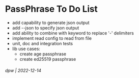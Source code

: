 # PassPhrase To Do List

* add capability to generate json output
* add --json to specify json output
* add ability to combine with keyword to replace '-' delimiters
* implement read config to read from file
* unit, doc and integration tests
* lib use cases: 
    * create age passphrase
    * create ed25519 passphrase

###### dpw | 2022-12-14
